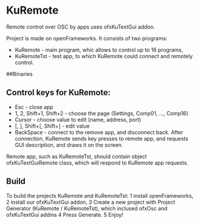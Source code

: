 # KuRemote
Remote control over OSC by apps uses ofxKuTextGui addon.

Project is made on openFrameworks.
It consists of two programs:
* KuRemote - main program, whic allows to control up to 16 programs,
* KuRemoteTst - test app, to which KuRemote could connect and remotely control.

##Binaries


## Control keys for KuRemote:
* Esc - close app
* 1, 2, Shift+1, Shift+2 - choose the page (Settings, Comp01, ..., Comp16)
* Cursor - choose value to edit (name, address, port)
* [, ], Shift+[, Shift+] - edit value
* BackSpace - connect to the remove app, and disconnect back. After connection, KuRemote sends key presses to remote app,
and requests GUI description, and draws it on the screen. 

Remote app, such as KuRemoteTst, should contain object ofxKuTextGuiRemote class,
which will respond to KuRemote app requests.

## Build 
To build the projects KuRemote and KuRemoteTst:
1 install openFrameworks, 
2 install our ofxKuTextGui addon,
3 Create a new project with Project Generator (KuRemote / KuRemoteTst), which inclused ofxOsc and ofxKuTextGui addins
4 Press Generate.
5 Enjoy!


